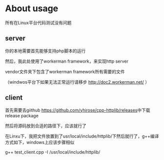 # About usage

所有在Linux平台代码测试没有问题

## server

你的本地需要首先能够支持php脚本的运行

然后，我此处使用了workerman framework，来实现http server

vendor文件夹下包含了workerman framework所有需要的文件

（windwos平台下如果无法正常运行请移步 <http://doc2.workerman.net/> ）

## client

首先需要去giithub <https://github.com/yhirose/cpp-httplib/releases>中下载release package

然后将源码放到合适的路径下，应该就行了

在Linxu下，我把文件放置到了usr/local/include/httplib/下然后就行了，g++编译方式如下，windows上应该步骤相似

g++ test\_client.cpp -I /usr/local/include/httplib/


